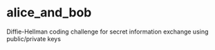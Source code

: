 # alice_and_bob
Diffie-Hellman coding challenge for secret information exchange using public/private keys
